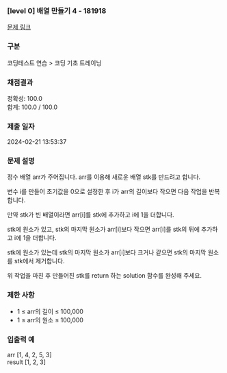 ### [level 0] 배열 만들기 4 - 181918 
[문제 링크](https://school.programmers.co.kr/learn/courses/30/lessons/181918) 

### 구분
코딩테스트 연습 > 코딩 기초 트레이닝

### 채점결과
정확성: 100.0<br/>합계: 100.0 / 100.0

### 제출 일자
2024-02-21 13:53:37

### 문제 설명
<p>정수 배열 arr가 주어집니다. arr를 이용해 새로운 배열 stk를 만드려고 합니다.</p>
<p>변수 i를 만들어 초기값을 0으로 설정한 후 i가 arr의 길이보다 작으면 다음 작업을 반복합니다.</p>
<p>만약 stk가 빈 배열이라면 arr[i]를 stk에 추가하고 i에 1을 더합니다.</p>
<p>stk에 원소가 있고, stk의 마지막 원소가 arr[i]보다 작으면 arr[i]를 stk의 뒤에 추가하고 i에 1을 더합니다.</p>
<p>stk에 원소가 있는데 stk의 마지막 원소가 arr[i]보다 크거나 같으면 stk의 마지막 원소를 stk에서 제거합니다.</p>
<p>위 작업을 마친 후 만들어진 stk를 return 하는 solution 함수를 완성해 주세요.</p>

### 제한 사항
<ul>
<li>1 ≤ arr의 길이 ≤ 100,000</li>
<li>1 ≤ arr의 원소 ≤ 100,000</li>
</ul>

### 입출력 예
arr	[1, 4, 2, 5, 3]	<br>
result [1, 2, 3]

